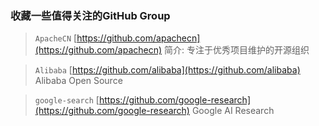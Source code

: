 ### 收藏一些值得关注的GitHub Group


> `ApacheCN` [https://github.com/apachecn](https://github.com/apachecn) 简介: 专注于优秀项目维护的开源组织

> `Alibaba` [https://github.com/alibaba](https://github.com/alibaba) Alibaba Open Source

> `google-search` [https://github.com/google-research](https://github.com/google-research) Google AI Research
